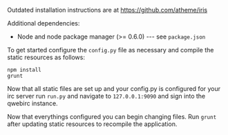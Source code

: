 Outdated installation instructions are at https://github.com/atheme/iris

Additional dependencies:  
* Node and node package manager (>= 0.6.0) --- see `package.json`
  
To get started configure the `config.py` file as necessary and compile the static resources as follows:  
```
npm install
grunt
```
Now that all static files are set up and your config.py is configured for your irc server run `run.py` and navigate to `127.0.0.1:9090` and sign into the qwebirc instance.  

Now that everythings configured you can begin changing files. Run `grunt` after updating static resources to recompile the application.
